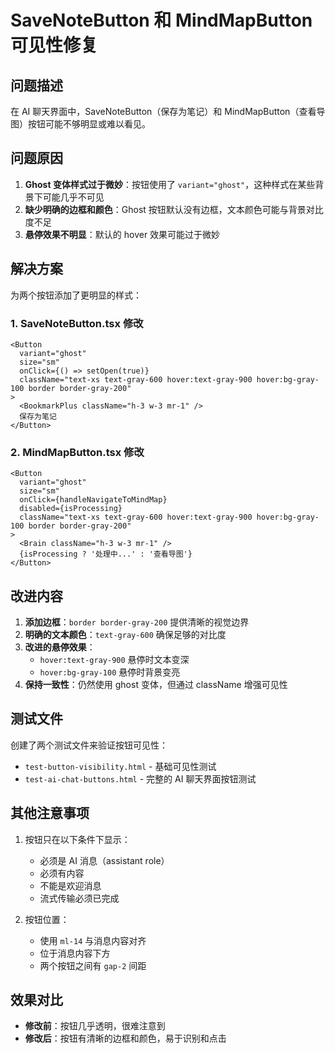 # SaveNoteButton 和 MindMapButton 可见性修复

## 问题描述

在 AI 聊天界面中，SaveNoteButton（保存为笔记）和 MindMapButton（查看导图）按钮可能不够明显或难以看见。

## 问题原因

1. **Ghost 变体样式过于微妙**：按钮使用了 `variant="ghost"`，这种样式在某些背景下可能几乎不可见
2. **缺少明确的边框和颜色**：Ghost 按钮默认没有边框，文本颜色可能与背景对比度不足
3. **悬停效果不明显**：默认的 hover 效果可能过于微妙

## 解决方案

为两个按钮添加了更明显的样式：

### 1. SaveNoteButton.tsx 修改

```tsx
<Button
  variant="ghost"
  size="sm"
  onClick={() => setOpen(true)}
  className="text-xs text-gray-600 hover:text-gray-900 hover:bg-gray-100 border border-gray-200"
>
  <BookmarkPlus className="h-3 w-3 mr-1" />
  保存为笔记
</Button>
```

### 2. MindMapButton.tsx 修改

```tsx
<Button
  variant="ghost"
  size="sm"
  onClick={handleNavigateToMindMap}
  disabled={isProcessing}
  className="text-xs text-gray-600 hover:text-gray-900 hover:bg-gray-100 border border-gray-200"
>
  <Brain className="h-3 w-3 mr-1" />
  {isProcessing ? '处理中...' : '查看导图'}
</Button>
```

## 改进内容

1. **添加边框**：`border border-gray-200` 提供清晰的视觉边界
2. **明确的文本颜色**：`text-gray-600` 确保足够的对比度
3. **改进的悬停效果**：
   - `hover:text-gray-900` 悬停时文本变深
   - `hover:bg-gray-100` 悬停时背景变亮
4. **保持一致性**：仍然使用 ghost 变体，但通过 className 增强可见性

## 测试文件

创建了两个测试文件来验证按钮可见性：
- `test-button-visibility.html` - 基础可见性测试
- `test-ai-chat-buttons.html` - 完整的 AI 聊天界面按钮测试

## 其他注意事项

1. 按钮只在以下条件下显示：
   - 必须是 AI 消息（assistant role）
   - 必须有内容
   - 不能是欢迎消息
   - 流式传输必须已完成

2. 按钮位置：
   - 使用 `ml-14` 与消息内容对齐
   - 位于消息内容下方
   - 两个按钮之间有 `gap-2` 间距

## 效果对比

- **修改前**：按钮几乎透明，很难注意到
- **修改后**：按钮有清晰的边框和颜色，易于识别和点击
